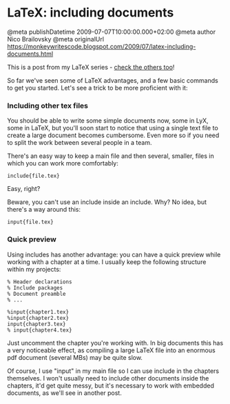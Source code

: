 # LaTeX: including documents

@meta publishDatetime 2009-07-07T10:00:00.000+02:00
@meta author Nico Brailovsky
@meta originalUrl https://monkeywritescode.blogspot.com/2009/07/latex-including-documents.html

This is a post from my LaTeX series - [check the others too](/search/label/LaTeX)!

So far we've seen some of LaTeX advantages, and a few basic commands to get you started. Let's see a trick to be more proficient with it:

### Including other tex files

You should be able to write some simple documents now, some in LyX, some in LaTeX, but you'll soon start to notice that using a single text file to create a large document becomes cumbersome. Even more so if you need to split the work between several people in a team.

There's an easy way to keep a main file and then several, smaller, files in which you can work more comfortably:
```
include{file.tex}
```

Easy, right?

Beware, you can't use an include inside an include. Why? No idea, but there's a way around this:
```
input{file.tex}
```

### Quick preview

Using includes has another advantage: you can have a quick preview while working with a chapter at a time. I usually keep the following structure within my projects:

```
% Header declarations
% Include packages
% Document preamble
% ...

%input{chapter1.tex}
%input{chapter2.tex}
input{chapter3.tex}
% input{chapter4.tex}
```

Just uncomment the chapter you're working with. In big documents this has a very noticeable effect, as compiling a large LaTeX file into an enormous pdf document (several MBs) may be quite slow.

Of course, I use "input" in my main file so I can use include in the chapters themselves. I won't usually need to include other documents inside the chapters, it'd get quite messy, but it's necessary to work with embedded documents, as we'll see in another post.

